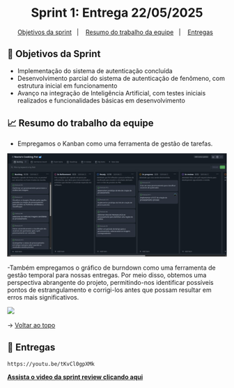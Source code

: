 <span id="topo">

<h1 align="center">Sprint 1: Entrega 22/05/2025</h1>

<p align="center">
    <a href="#objetivos">Objetivos da sprint</a> &nbsp |&nbsp &nbsp
    <a href="#Resumo do trabalho da equipe">Resumo do trabalho da equipe</a> &nbsp |&nbsp &nbsp
    <a href="#entregas">Entregas</a> &nbsp 

</p>


<span id="objetivos">
    
## :dart: Objetivos da Sprint
- Implementação do sistema de autenticação concluída  
- Desenvolvimento parcial do sistema de autenticação de fenômeno, com estrutura inicial em funcionamento
- Avanço na integração de Inteligência Artificial, com testes iniciais realizados e funcionalidades básicas em desenvolvimento


<span id="Resumo do trabalho da equipe">
    
## :chart_with_upwards_trend: Resumo do trabalho da equipe


- Empregamos o Kanban como uma ferramenta de gestão de tarefas.

<img src="https://github.com/noctagroup/firetrack/blob/Doc/img/Kanban.jpg" /> 


-Também empregamos o gráfico de burndown como uma ferramenta de gestão temporal para nossas entregas. Por meio disso, obtemos uma perspectiva abrangente do projeto, permitindo-nos identificar possíveis pontos de estrangulamento e corrigi-los antes que possam resultar em erros mais significativos.

<img src="https://github.com/TerraGeoManager/TerraGeoManager/blob/main/img/RS/b78ca114-d689-415d-a224-d41f97a78a47.jpg" /> 






→ [Voltar ao topo](#topo)
    
<span id="entregas">
        
## :rocket: Entregas
```
https://youtu.be/tKvCl0gpXMk
```
<a href="https://youtu.be/tKvCl0gpXMk"><strong>Assista o video da sprint review clicando aqui </strong></a> 

